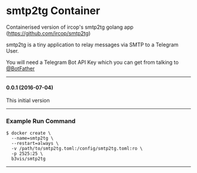# smtp2tg Container

Containerised version of ircop's smtp2tg golang app (https://github.com/ircop/smtp2tg)

smtp2tg is a tiny application to relay messages via SMTP to a Telegram User.

You will need a Telegram Bot API Key which you can get from talking to [@BotFather](https://telegram.me/BotFather)

---
#### 0.0.1 (2016-07-04)

This initial version

---

### Example Run Command

    $ docker create \
      --name=smtp2tg \
      --restart=always \
      -v /path/to/smtp2tg.toml:/config/smtp2tg.toml:ro \
      -p 2525:25 \
      b3vis/smtp2tg



---
